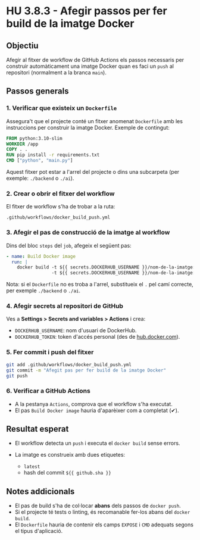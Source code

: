 # HU 3.8.3 - Afegir passos per fer build de la imatge Docker

## Objectiu

Afegir al fitxer de workflow de GitHub Actions els passos necessaris per construir automàticament una imatge Docker quan es faci un `push` al repositori (normalment a la branca `main`).

## Passos generals

### 1. Verificar que existeix un `Dockerfile`

Assegura't que el projecte conté un fitxer anomenat `Dockerfile` amb les instruccions per construir la imatge Docker. Exemple de contingut:

```Dockerfile
FROM python:3.10-slim
WORKDIR /app
COPY . .
RUN pip install -r requirements.txt
CMD ["python", "main.py"]
```

Aquest fitxer pot estar a l'arrel del projecte o dins una subcarpeta (per exemple: `./backend` o `./ai`).

### 2. Crear o obrir el fitxer del workflow

El fitxer de workflow s'ha de trobar a la ruta:

```
.github/workflows/docker_build_push.yml
```

### 3. Afegir el pas de construcció de la imatge al workflow

Dins del bloc `steps` del `job`, afegeix el següent pas:

```yaml
- name: Build Docker image
  run: |
    docker build -t ${{ secrets.DOCKERHUB_USERNAME }}/nom-de-la-imatge:latest \
                 -t ${{ secrets.DOCKERHUB_USERNAME }}/nom-de-la-imatge:${{ github.sha }} .
```

Nota: si el `Dockerfile` no es troba a l'arrel, substitueix el `.` pel camí correcte, per exemple `./backend` o `./ai`.

### 4. Afegir secrets al repositori de GitHub

Ves a **Settings > Secrets and variables > Actions** i crea:

* `DOCKERHUB_USERNAME`: nom d'usuari de DockerHub.
* `DOCKERHUB_TOKEN`: token d'accés personal (des de [hub.docker.com](https://hub.docker.com/settings/security)).

### 5. Fer commit i push del fitxer

```bash
git add .github/workflows/docker_build_push.yml
git commit -m "Afegit pas per fer build de la imatge Docker"
git push
```

### 6. Verificar a GitHub Actions

* A la pestanya `Actions`, comprova que el workflow s'ha executat.
* El pas `Build Docker image` hauria d'aparèixer com a completat (✔).

## Resultat esperat

* El workflow detecta un `push` i executa el `docker build` sense errors.
* La imatge es construeix amb dues etiquetes:

  * `latest`
  * hash del commit `${{ github.sha }}`

## Notes addicionals

* El pas de build s'ha de col·locar **abans** dels passos de `docker push`.
* Si el projecte té tests o linting, és recomanable fer-los abans del `docker build`.
* El `Dockerfile` hauria de contenir els camps `EXPOSE` i `CMD` adequats segons el tipus d'aplicació.
